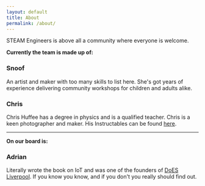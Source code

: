 ```yaml
---
layout: default
title: About
permalink: /about/
---
```


STEAM Engineers is above all a community where everyone is welcome. 

**Currently the team is made up of:**

### Snoof 

An artist and maker with too many skills to list here. She's got years of experience delivering community workshops for children and adults alike. 

### Chris

Chris Huffee has a degree in physics and is a qualified teacher.  Chris is a keen photographer and maker. His Instructables can be found [here](https://www.instructables.com/member/huffee/).

---

**On our board is:**

### Adrian

Literally wrote the book on IoT and was one of the founders of [DoES Liverpool](https://www.doesliverpool.com). If you know you know, and if you don't you really should find out.
